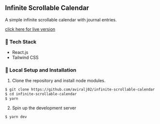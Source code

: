 ## Infinite Scrollable Calendar

A simple infinite scrollable calendar with journal entries.

[click here for live version](https://infinite-scrollable-calendar-omega.vercel.app/)

### 🔩 Tech Stack

- React.js
- Tailwind CSS

### 🦋 Local Setup and Installation

1. Clone the repository and install node modules.

```bash
$ git clone https://github.com/aviralj02/infinite-scrollable-calendar
$ cd infinite-scrollable-calendar
$ yarn
```

2. Spin up the development server

```bash
$ yarn dev
```
